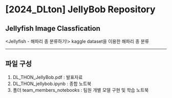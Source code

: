 # [2024_DLton] JellyBob Repository

## Jellyfish Image Classfication
<Jellyfish - 해파리 종 분류하기!> kaggle dataset을 이용한 해파리 종 분류

---

## 파일 구성
1. DL_THON_JellyBob.pdf : 발표자료
2. DL_THON_jellybob.ipynb : 종합 노트북
3. 폴더 team_members_notebooks : 팀원 개별 모델 구현 및 학습 노트북 


